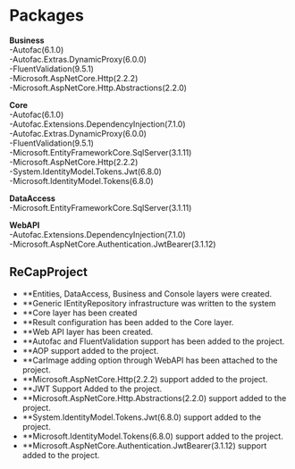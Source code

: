 # Packages
<b>Business</b><br>
-Autofac(6.1.0)<br>
-Autofac.Extras.DynamicProxy(6.0.0)<br>
-FluentValidation(9.5.1)<br>
-Microsoft.AspNetCore.Http(2.2.2)<br>
-Microsoft.AspNetCore.Http.Abstractions(2.2.0)<br>

<b>Core</b><br>
-Autofac(6.1.0)<br>
-Autofac.Extensions.DependencyInjection(7.1.0)<br>
-Autofac.Extras.DynamicProxy(6.0.0)<br>
-FluentValidation(9.5.1)<br>
-Microsoft.EntityFrameworkCore.SqlServer(3.1.11)<br>
-Microsoft.AspNetCore.Http(2.2.2)<br>
-System.IdentityModel.Tokens.Jwt(6.8.0)<br>
-Microsoft.IdentityModel.Tokens(6.8.0)<br>

<b>DataAccess</b><br>
-Microsoft.EntityFrameworkCore.SqlServer(3.1.11)<br>

<b>WebAPI</b><br>
-Autofac.Extensions.DependencyInjection(7.1.0)<br>
-Microsoft.AspNetCore.Authentication.JwtBearer(3.1.12)<br>

## ReCapProject

- **Entities, DataAccess, Business and Console layers were created.
- **Generic IEntityRepository infrastructure was written to the system
- **Core layer has been created
- **Result configuration has been added to the Core layer.
- **Web API layer has been created.
- **Autofac and FluentValidation support has been added to the project.
- **AOP support added to the project.
- **CarImage adding option through WebAPI has been attached to the project.
- **Microsoft.AspNetCore.Http(2.2.2) support added to the project.
- **JWT Support Added to the project.
- **Microsoft.AspNetCore.Http.Abstractions(2.2.0) support added to the project.
- **System.IdentityModel.Tokens.Jwt(6.8.0) support added to the project.
- **Microsoft.IdentityModel.Tokens(6.8.0) support added to the project.
- **Microsoft.AspNetCore.Authentication.JwtBearer(3.1.12) support added to the project.
